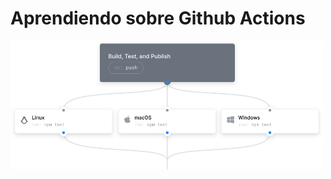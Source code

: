 # Aprendiendo sobre Github Actions


<img src="../img/actions.png" width="500" align="center" />

<br>
